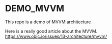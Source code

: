 # DEMO_MVVM
This repo is a demo of MVVM architecture

Here is a really good article about the MVVM.
https://www.objc.io/issues/13-architecture/mvvm/

